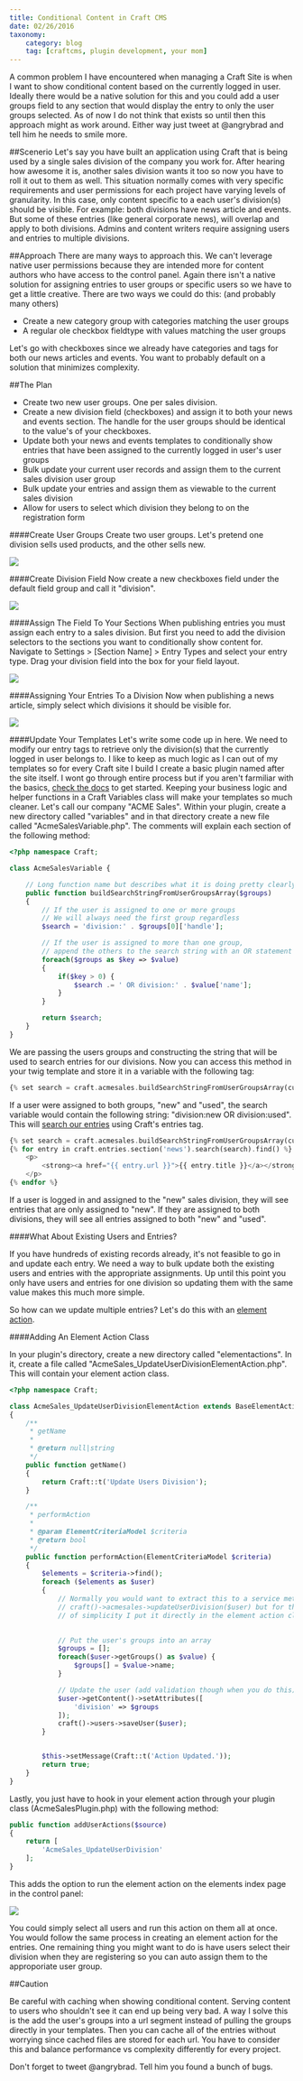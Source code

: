 ```yaml
---
title: Conditional Content in Craft CMS
date: 02/26/2016
taxonomy:
    category: blog
    tag: [craftcms, plugin development, your mom]
---
```


A common problem I have encountered when managing a Craft Site is when I want to show conditional content based on the currently logged in user.  Ideally there would be a native solution for this and you could add a user groups field to any section that would display the entry to only the user groups selected. As of now I do not think that exists so until then this approach might as work around. Either way just tweet at @angrybrad and tell him he needs to smile more.

##Scenerio
Let's say you have built an application using Craft that is being used by a single sales division of the company you work for. After hearing how awesome it is, another sales division wants it too so now you have to roll it out to them as well. This situation normally comes with very specific requirements and user permissions for each project have varying levels of granularity. In this case, only content specific to a each user's division(s) should be visible. For example: both divisions have news article and events. But some of these entries (like general corporate news), will overlap and apply to both divisions. Admins and content writers require assigning users and entries to multiple divisions.

##Approach
There are many ways to approach this. We can't leverage native user permissions because they are intended more for content authors who have access to the control panel. Again there isn't a native solution for assigning entries to user groups or specific users so we have to get a little creative. There are two ways we could do this: (and probably many others)

* Create a new category group with categories matching the user groups
* A regular ole checkbox fieldtype with values matching the user groups

Let's go with checkboxes since we already have categories and tags for both our news articles and events. You want to probably default on a solution that minimizes complexity.

##The Plan
* Create two new user groups. One per sales division. 
* Create a new division field (checkboxes) and assign it to both your news and events section. The handle for the user groups should be identical to the value's of your checkboxes.  
* Update both your news and events templates to conditionally show entries that have been assigned to the currently logged in user's user groups
* Bulk update your current user records and assign them to the current sales division user group
* Bulk update your entries and assign them as viewable to the current sales division
* Allow for users to select which division they belong to on the registration form

####Create User Groups
Create two user groups. Let's pretend one division sells used products, and the other sells new. 

![](user-groups.png)

####Create Division Field
Now create a new checkboxes field under the default field group and call it "division". 

![](division-field.png)

####Assign The Field To Your Sections
When publishing entries you must assign each entry to a sales division. But first you need to add the division selectors to the sections you want to conditionally show content for. Navigate to Settings > [Section Name] > Entry Types and select your entry type. Drag your division field into the box for your field layout. 

![](assign-fields.png)

####Assigning Your Entries To a Division
Now when publishing a news article, simply select which divisions it should be visible for. 

![](publishing-articles.png)

####Update Your Templates
Let's write some code up in here. We need to modify our entry tags to retrieve only the division(s) that the currently logged in user belongs to. I like to keep as much logic as I can out of my templates so for every Craft site I build I create a basic plugin named after the site itself. I wont go through entire process but if you aren't farmiliar with the basics, [check the docs](https://craftcms.com/docs/plugins/introduction) to get started. Keeping your business logic and helper functions in a Craft Variables class will make your templates so much cleaner. Let's call our company "ACME Sales". Within your plugin, create a new directory called "variables" and in that directory create a new file called "AcmeSalesVariable.php". The comments will explain each section of the following method:

```php 
<?php namespace Craft;

class AcmeSalesVariable {

	// Long function name but describes what it is doing pretty clearly
    public function buildSearchStringFromUserGroupsArray($groups)
    {
    	// If the user is assigned to one or more groups 
    	// We will always need the first group regardless
        $search = 'division:' . $groups[0]['handle'];

        // If the user is assigned to more than one group,
        // append the others to the search string with an OR statement
        foreach($groups as $key => $value)
        {
            if($key > 0) {               
                $search .= ' OR division:' . $value['name'];
            }
        }

        return $search;
    }
}
```

We are passing the users groups and constructing the string that will be used to search entries for our divisions. Now you can access this method in your twig template and store it in a variable with the following tag:

```php
{% set search = craft.acmesales.buildSearchStringFromUserGroupsArray(currentUser.groups) %}
```

If a user were assigned to both groups, "new" and "used", the search variable would contain the following string: "division:new OR division:used". This will [search our entries](https://craftcms.com/docs/searching) using Craft's entries tag.

```php
{% set search = craft.acmesales.buildSearchStringFromUserGroupsArray(currentUser.groups) %}
{% for entry in craft.entries.section('news').search(search).find() %}
    <p>
    	<strong><a href="{{ entry.url }}">{{ entry.title }}</a></strong>    
    </p>
{% endfor %}
```

If a user is logged in and assigned to the "new" sales division, they will see entries that are only assigned to "new". If they are assigned to both divisions, they will see all entries assigned to both "new" and "used".  

####What About Existing Users and Entries?

If you have hundreds of existing records already, it's not feasible to go in and update each entry. We need a way to bulk update both the existing users and entries with the appropriate assignments. Up until this point you only have users and entries for one division so updating them with the same value makes this much more simple. 

So how can we update multiple entries? Let's do this with an [element action](https://craftcms.com/docs/plugins/element-actions). 

####Adding An Element Action Class

In your plugin's directory, create a new directory called "elementactions". In it, create a file called "AcmeSales_UpdateUserDivisionElementAction.php". This will contain your element action class. 

```php
<?php namespace Craft;

class AcmeSales_UpdateUserDivisionElementAction extends BaseElementAction
{
    /**
     * getName
     *
     * @return null|string
     */
    public function getName()
    {
        return Craft::t('Update Users Division');
    }

    /**
     * performAction
     *
     * @param ElementCriteriaModel $criteria
     * @return bool
     */
    public function performAction(ElementCriteriaModel $criteria)
    {
        $elements = $criteria->find();
        foreach ($elements as $user)
        {
            // Normally you would want to extract this to a service method like:
            // craft()->acmesales->updateUserDivision($user) but for the sake
            // of simplicity I put it directly in the element action class
            

            // Put the user's groups into an array
            $groups = [];
            foreach($user->getGroups() as $value) {
                $groups[] = $value->name;
            }

            // Update the user (add validation though when you do this)
            $user->getContent()->setAttributes([
                'division' => $groups
            ]);
            craft()->users->saveUser($user);
        }


        $this->setMessage(Craft::t('Action Updated.'));
        return true;
    }
}
```

Lastly, you just have to hook in your element action through your plugin class (AcmeSalesPlugin.php) with the following method:

```php
public function addUserActions($source)
{
    return [
        'AcmeSales_UpdateUserDivision'
    ];
}  
```

This adds the option to run the element action on the elements index page in the control panel:


![](elementaction.png)

You could simply select all users and run this action on them all at once. You would follow the same process in creating an element action for the entries. One remaining thing you might want to do is have users select their division when they are registering so you can auto assign them to the approporiate user group.

##Caution

Be careful with caching when showing conditional content. Serving content to users who shouldn't see it can end up being very bad. A way I solve this is the add the user's groups into a url segment instead of pulling the groups directly in your templates. Then you can cache all of the entries without worrying since cached files are stored for each url. You have to consider this and balance performance vs complexity differently for every project.  

Don't forget to tweet @angrybrad. Tell him you found a bunch of bugs.











